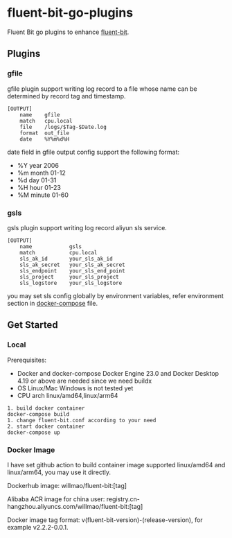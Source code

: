 # fluent-bit-go-plugins

Fluent Bit go plugins to enhance [fluent-bit](https://docs.fluentbit.io/manual/development/golang-output-plugins).

## Plugins

### gfile

gfile plugin support writing log record to a file whose name can be determined by record tag and timestamp. 

```
[OUTPUT]
    name    gfile
    match   cpu.local
    file    /logs/$Tag-$Date.log
    format  out_file
    date    %Y%m%d%H
```

date field in gfile output config support the following format:

- %Y year 2006
- %m month 01-12
- %d day 01-31
- %H hour 01-23
- %M minute 01-60

### gsls

gsls plugin support writing log record aliyun sls service.

```
[OUTPUT]
    name            gsls
    match           cpu.local
    sls_ak_id       your_sls_ak_id
    sls_ak_secret   your_sls_ak_secret
    sls_endpoint    your_sls_end_point
    sls_project     your_sls_project
    sls_logstore    your_sls_logstore
```

you may set sls config globally by environment variables, refer environment section in [docker-compose](./docker-compose.yml.example) file.

## Get Started

### Local

Prerequisites:

- Docker and docker-compose
  Docker Engine 23.0 and Docker Desktop 4.19 or above are needed since we need buildx
- OS Linux/Mac
  Windows is not tested yet
- CPU arch linux/amd64,linux/arm64

```
1. build docker container
docker-compose build
1. change fluent-bit.conf according to your need
2. start docker container
docker-compose up
```

### Docker Image

I have set github action to build container image supported linux/amd64 and linux/arm64, you may use it directly.

Dockerhub image: willmao/fluent-bit:[tag]

Alibaba ACR image for china user: registry.cn-hangzhou.aliyuncs.com/willmao/fluent-bit:[tag]

Docker image tag format: v(fluent-bit-version)-(release-version), for example v2.2.2-0.0.1.
